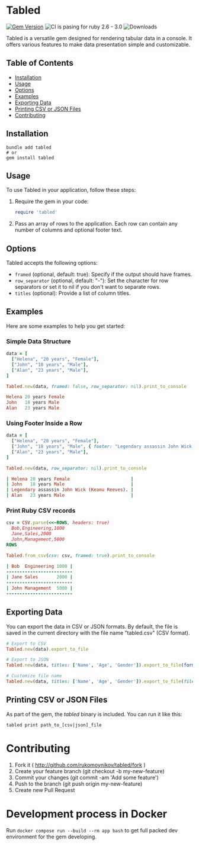 # Tabled

[![Gem Version](https://badge.fury.io/rb/tabled.svg)](https://badge.fury.io/rb/tabled) ![CI is pasing for ruby 2.6 - 3.0](https://github.com/rukomoynikov/tabled/actions/workflows/linters.yml/badge.svg) ![Downloads](https://badgen.net/rubygems/dt/tabled)

Tabled is a versatile gem designed for rendering tabular data in a console. It offers various features to make data presentation simple and customizable.

## Table of Contents

- [Installation](#installation)
- [Usage](#usage)
- [Options](#options)
- [Examples](#examples)
- [Exporting Data](#exporting-data)
- [Printing CSV or JSON Files](#printing-csv-or-json-files)
- [Contributing](#contributing)

## Installation
```shell
bundle add tabled
# or
gem install tabled
```

## Usage
To use Tabled in your application, follow these steps:
1. Require the gem in your code:
   ```ruby
   require 'tabled'
   ```
2. Pass an array of rows to the application. Each row can contain any number of columns and optional footer text.

## Options
Tabled accepts the following options:

- `framed` (optional, default: true): Specify if the output should have frames.
- `row_separator` (optional, default: "-"): Set the character for row separators or set it to nil if you don't want to separate rows.
- `titles` (optional): Provide a list of column titles.

## Examples
Here are some examples to help you get started:

### Simple Data Structure

```ruby
data = [
  ["Helena", "20 years", "Female"],
  ["John", "18 years", "Male"],
  ["Alan", "23 years", "Male"],
]

Tabled.new(data, framed: false, row_separator: nil).print_to_console

Helena 20 years Female
John   18 years Male
Alan   23 years Male
```

### Using Footer Inside a Row

```ruby
data = [
  ["Helena", "20 years", "Female"],
  ["John", "18 years", "Male", { footer: "Legendary assassin John Wick (Keanu Reeves)." }],
  ["Alan", "23 years", "Male"],
]

Tabled.new(data, row_separator: nil).print_to_console

| Helena 20 years Female                       |
| John   18 years Male                         |
| Legendary assassin John Wick (Keanu Reeves). |
| Alan   23 years Male                         |
```

### Print Ruby CSV records

```ruby
csv = CSV.parse(<<~ROWS, headers: true)
  Bob,Engineering,1000
  Jane,Sales,2000
  John,Management,5000
ROWS

Tabled.from_csv(csv: csv, framed: true).print_to_console

| Bob  Engineering 1000 |
-------------------------
| Jane Sales       2000 |
-------------------------
| John Management  5000 |
-------------------------
```

## Exporting Data

You can export the data in CSV or JSON formats. By default, the file is saved in the current directory with the file name "tabled.csv" (CSV format).

```ruby
# Export to CSV
Tabled.new(data).export_to_file

# Export to JSON
Tabled.new(data, titles: ['Name', 'Age', 'Gender']).export_to_file(format: :json)

# Customize file name
Tabled.new(data, titles: ['Name', 'Age', 'Gender']).export_to_file(file_name: 'my_file.json')
```

## Printing CSV or JSON Files

As part of the gem, the *tabled* binary is included. You can run it like this:

```shell
tabled print path_to_[csv|json]_file
```

# Contributing
1. Fork it ( http://github.com/rukomoynikov/tabled/fork )
2. Create your feature branch (git checkout -b my-new-feature)
3. Commit your changes (git commit -am 'Add some feature')
4. Push to the branch (git push origin my-new-feature)
5. Create new Pull Request

# Development process in Docker

Run `docker compose run --build --rm app bash` to get full packed dev environment for the gem developing.
